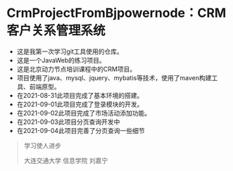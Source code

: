 # CrmProjectFromBjpowernode：CRM客户关系管理系统

- 这是我第一次学习git工具使用的仓库。
- 这是一个JavaWeb的练习项目。
- 这是北京动力节点培训课程中的CRM项目。
- 项目使用了java、mysql、jquery、mybatis等技术，使用了maven构建工具、前端原型。
- 在2021-08-31此项目完成了基本环境的搭建。
- 在2021-09-01此项目完成了登录模块的开发。
- 在2021-09-02此项目完成了市场活动添加功能。
- 在2021-09-03此项目分页查询开发中
- 在2021-09-04此项目完善了分页查询一些细节



> 学习使人进步
> 
> 大连交通大学 信息学院 刘嘉宁

